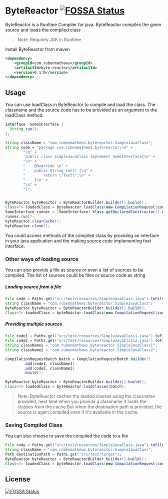 # ByteReactor [![FOSSA Status](https://app.fossa.com/api/projects/git%2Bgithub.com%2Frubenmathews%2Fbyte-reactor.svg?type=shield)](https://app.fossa.com/projects/git%2Bgithub.com%2Frubenmathews%2Fbyte-reactor?ref=badge_shield)

ByteReactor is a Runtime Compiler for java. ByteReactor compiles the given source and loads the compiled class

> Note: Requires JDK in Runtime

Install ByteReactor from maven

```xml
<dependency>
    <groupId>com.rubenmathews</groupId>
    <artifactId>byte-reactor</artifactId>
    <version>0.1.0</version>
</dependency>
```

## Usage

You can use loadClass in ByteReactor to compile and load the class. The classname and the source code has to be provided as an argument to the loadClass method.

```java
interface  SomeInterface {
  String run();
};

String className = "com.rubenmathews.bytereactor.SimpleJavaClass";
String code = "package com.rubenmathews.bytereactor;\n" +
        "\n" +
        "public class SimpleJavaClass implement SomeInterface{\n" +
        "\n" +
        "    @Override \n" +
        "    public String run() {\n" +
        "        return \"Test\";\n" +
        "    }\n" +
        "\n" +
        "}";


ByteReactor byteReactor = ByteReactorBuilder.builder().build();
Class<?> loadedClass = byteReactor.loadClass(new CompilationRequest(code, className));
SomeInterface runner = (SomeInterface) klass.getDeclaredConstructor().newInstance();
runner.run();
byteReactor.clearCache();
byteReactor.close();
```

You could access methods of the compiled class by providing an interface in your java application and the making source code implementing that interface.

### Other ways of loading source
You can also provide a file as source or even a list of sources to be compiled. The list of sources could be files or source code as string

##### Loading source from a file

```java
File code = Paths.get("src/test/resources/SimpleJavaClass.java").toFile();
String className = "com.rubenmathews.bytereactor.SimpleJavaClass";
ByteReactor byteReactor = ByteReactorBuilder.builder().build();
Class<?> loadedClass = byteReactor.loadClass(new CompilationRequest(code, className));
```

##### Providing multiple sources

```java
File code1 = Paths.get("src/test/resources/SimpleJavaClass1.java").toFile();
File code2 = Paths.get("src/test/resources/SimpleJavaClass2.java").toFile();
String className1 = "com.rubenmathews.bytereactor.SimpleJavaClass1";
String className2 = "com.rubenmathews.bytereactor.SimpleJavaClass2";

CompilationRequestBatch batch = CompilationRequestBatch.builder()
        .add(code1, className1)
        .add(code2, className2)
        .build();

ByteReactor byteReactor = ByteReactorBuilder.builder().build();
Class<?> loadedClass = byteReactor.loadClasses(batch);
```

> Note: ByteReactor caches the loaded classes using the classname provided, next time when you provide a classname it loads the classes from the cache.But when the destination path is provided, the source is again compiled even if it's available in the cache.
### Saving Compiled Class

You can also choose to save the compiled the code to a file

```java
File code = Paths.get("src/test/resources/SimpleJavaClass.java").toFile();
String className = "com.rubenmathews.bytereactor.SimpleJavaClass";
Path destinationPath = Paths.get("src/test/target");
ByteReactor byteReactor = ByteReactorBuilder.builder().build();
Class<?> loadedClass = byteReactor.loadClass(new CompilationRequest(code, className, destinationPath));
```

## License
[![FOSSA Status](https://app.fossa.com/api/projects/git%2Bgithub.com%2Frubenmathews%2Fbyte-reactor.svg?type=large)](https://app.fossa.com/projects/git%2Bgithub.com%2Frubenmathews%2Fbyte-reactor?ref=badge_large)